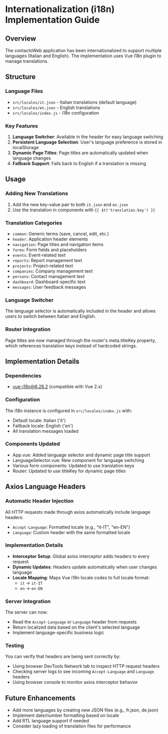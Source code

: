 # Internationalization (i18n) Implementation Guide

## Overview
The contactoWeb application has been internationalized to support multiple languages (Italian and English). The implementation uses Vue i18n plugin to manage translations.

## Structure

### Language Files
- `src/locales/it.json` - Italian translations (default language)
- `src/locales/en.json` - English translations
- `src/locales/index.js` - i18n configuration

### Key Features
1. **Language Switcher**: Available in the header for easy language switching
2. **Persistent Language Selection**: User's language preference is stored in localStorage
3. **Dynamic Page Titles**: Page titles are automatically updated when language changes
4. **Fallback Support**: Falls back to English if a translation is missing

## Usage

### Adding New Translations
1. Add the new key-value pair to both `it.json` and `en.json`
2. Use the translation in components with `{{ $t('translation.key') }}`

### Translation Categories
- `common`: Generic terms (save, cancel, edit, etc.)
- `header`: Application header elements
- `navigation`: Page titles and navigation items
- `forms`: Form fields and placeholders
- `events`: Event-related text
- `reports`: Report management text
- `projects`: Project-related text
- `companies`: Company management text
- `persons`: Contact management text
- `dashboard`: Dashboard-specific text
- `messages`: User feedback messages

### Language Switcher
The language selector is automatically included in the header and allows users to switch between Italian and English.

### Router Integration
Page titles are now managed through the router's meta.titleKey property, which references translation keys instead of hardcoded strings.

## Implementation Details

### Dependencies
- vue-i18n@8.28.2 (compatible with Vue 2.x)

### Configuration
The i18n instance is configured in `src/locales/index.js` with:
- Default locale: Italian ('it')
- Fallback locale: English ('en')
- All translation messages loaded

### Components Updated
- App.vue: Added language selector and dynamic page title support
- LanguageSelector.vue: New component for language switching
- Various form components: Updated to use translation keys
- Router: Updated to use titleKey for dynamic page titles

## Axios Language Headers

### Automatic Header Injection
All HTTP requests made through axios automatically include language headers:
- `Accept-Language`: Formatted locale (e.g., "it-IT", "en-EN")
- `Language`: Custom header with the same formatted locale

### Implementation Details
- **Interceptor Setup**: Global axios interceptor adds headers to every request
- **Dynamic Updates**: Headers update automatically when user changes language
- **Locale Mapping**: Maps Vue i18n locale codes to full locale format:
  - `it` → `it-IT`
  - `en` → `en-EN`

### Server Integration
The server can now:
- Read the `Accept-Language` or `Language` header from requests
- Return localized data based on the client's selected language
- Implement language-specific business logic

### Testing
You can verify that headers are being sent correctly by:
- Using browser DevTools Network tab to inspect HTTP request headers
- Checking server logs to see incoming `Accept-Language` and `Language` headers
- Using browser console to monitor axios interceptor behavior

## Future Enhancements
- Add more languages by creating new JSON files (e.g., fr.json, de.json)
- Implement date/number formatting based on locale
- Add RTL language support if needed
- Consider lazy loading of translation files for performance